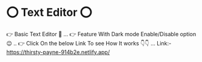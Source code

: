 # ⭕ Text Editor ⭕
👉 Basic Text Editor 👊 ...
👉 Feature With Dark mode Enable/Disable option 😉 ..
👉 Click On the below Link To see How It works 👇👇 ...
Link:-https://thirsty-payne-914b2e.netlify.app/
